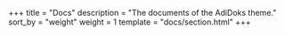 +++
title = "Docs"
description = "The documents of the AdiDoks theme."
sort_by = "weight"
weight = 1
template = "docs/section.html"
+++
